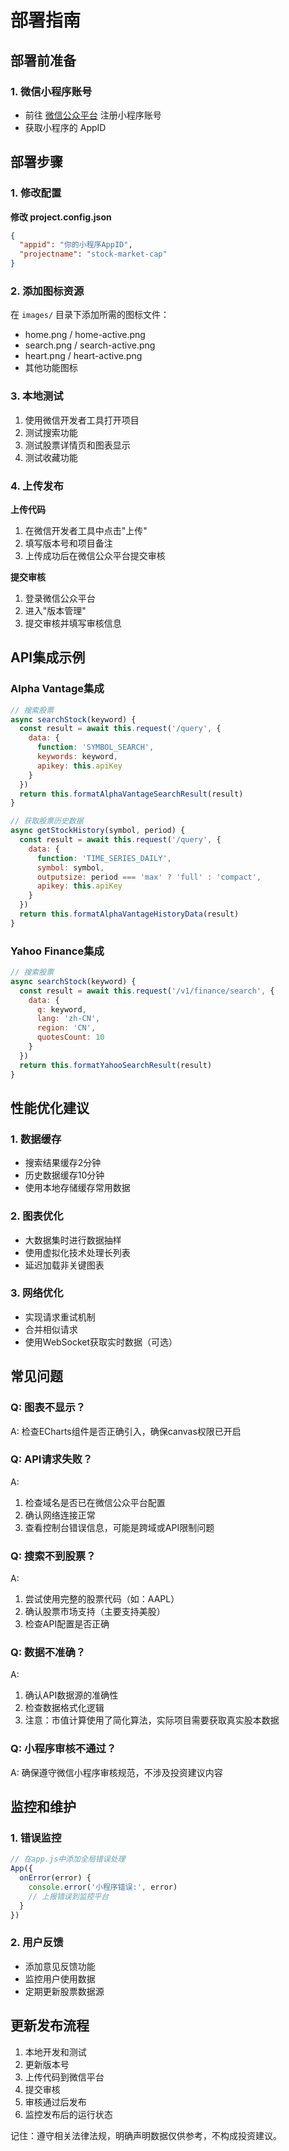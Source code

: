 # 部署指南

## 部署前准备

### 1. 微信小程序账号
- 前往 [微信公众平台](https://mp.weixin.qq.com/) 注册小程序账号
- 获取小程序的 AppID

## 部署步骤

### 1. 修改配置

**修改 project.config.json**
```json
{
  "appid": "你的小程序AppID",
  "projectname": "stock-market-cap"
}
```

### 2. 添加图标资源
在 `images/` 目录下添加所需的图标文件：
- home.png / home-active.png
- search.png / search-active.png  
- heart.png / heart-active.png
- 其他功能图标

### 3. 本地测试
1. 使用微信开发者工具打开项目
2. 测试搜索功能
3. 测试股票详情页和图表显示
4. 测试收藏功能

### 4. 上传发布

**上传代码**
1. 在微信开发者工具中点击"上传"
2. 填写版本号和项目备注
3. 上传成功后在微信公众平台提交审核

**提交审核**
1. 登录微信公众平台
2. 进入"版本管理"
3. 提交审核并填写审核信息

## API集成示例

### Alpha Vantage集成
```javascript
// 搜索股票
async searchStock(keyword) {
  const result = await this.request('/query', {
    data: {
      function: 'SYMBOL_SEARCH',
      keywords: keyword,
      apikey: this.apiKey
    }
  })
  return this.formatAlphaVantageSearchResult(result)
}

// 获取股票历史数据
async getStockHistory(symbol, period) {
  const result = await this.request('/query', {
    data: {
      function: 'TIME_SERIES_DAILY',
      symbol: symbol,
      outputsize: period === 'max' ? 'full' : 'compact',
      apikey: this.apiKey
    }
  })
  return this.formatAlphaVantageHistoryData(result)
}
```

### Yahoo Finance集成
```javascript
// 搜索股票
async searchStock(keyword) {
  const result = await this.request('/v1/finance/search', {
    data: {
      q: keyword,
      lang: 'zh-CN',
      region: 'CN',
      quotesCount: 10
    }
  })
  return this.formatYahooSearchResult(result)
}
```

## 性能优化建议

### 1. 数据缓存
- 搜索结果缓存2分钟
- 历史数据缓存10分钟
- 使用本地存储缓存常用数据

### 2. 图表优化
- 大数据集时进行数据抽样
- 使用虚拟化技术处理长列表
- 延迟加载非关键图表

### 3. 网络优化
- 实现请求重试机制
- 合并相似请求
- 使用WebSocket获取实时数据（可选）

## 常见问题

### Q: 图表不显示？
A: 检查ECharts组件是否正确引入，确保canvas权限已开启

### Q: API请求失败？
A: 
1. 检查域名是否已在微信公众平台配置
2. 确认网络连接正常
3. 查看控制台错误信息，可能是跨域或API限制问题

### Q: 搜索不到股票？
A: 
1. 尝试使用完整的股票代码（如：AAPL）
2. 确认股票市场支持（主要支持美股）
3. 检查API配置是否正确

### Q: 数据不准确？
A: 
1. 确认API数据源的准确性
2. 检查数据格式化逻辑
3. 注意：市值计算使用了简化算法，实际项目需要获取真实股本数据

### Q: 小程序审核不通过？
A: 确保遵守微信小程序审核规范，不涉及投资建议内容

## 监控和维护

### 1. 错误监控
```javascript
// 在app.js中添加全局错误处理
App({
  onError(error) {
    console.error('小程序错误:', error)
    // 上报错误到监控平台
  }
})
```

### 2. 用户反馈
- 添加意见反馈功能
- 监控用户使用数据
- 定期更新股票数据源

## 更新发布流程

1. 本地开发和测试
2. 更新版本号
3. 上传代码到微信平台
4. 提交审核
5. 审核通过后发布
6. 监控发布后的运行状态

记住：遵守相关法律法规，明确声明数据仅供参考，不构成投资建议。